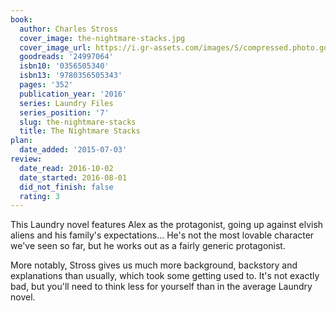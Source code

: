 ```yaml
---
book:
  author: Charles Stross
  cover_image: the-nightmare-stacks.jpg
  cover_image_url: https://i.gr-assets.com/images/S/compressed.photo.goodreads.com/books/1448811411l/24997064._SX98_.jpg
  goodreads: '24997064'
  isbn10: '0356505340'
  isbn13: '9780356505343'
  pages: '352'
  publication_year: '2016'
  series: Laundry Files
  series_position: '7'
  slug: the-nightmare-stacks
  title: The Nightmare Stacks
plan:
  date_added: '2015-07-03'
review:
  date_read: 2016-10-02
  date_started: 2016-08-01
  did_not_finish: false
  rating: 3
---
```


This Laundry novel features Alex as the protagonist, going up against elvish aliens and his family's expectations... He's not the most lovable character we've seen so far, but he works out as a fairly generic protagonist.

More notably, Stross gives us much more background, backstory and explanations than usually, which took some getting used to. It's not exactly bad, but you'll need to think less for yourself than in the average Laundry novel.
